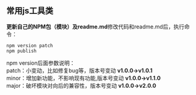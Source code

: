 ## 常用js工具类



**更新自己的NPM包（模块）及readme.md**修改代码和readme.md后，执行命令：

```text
npm version patch 
npm publish
```


npm version后面参数说明：   
patch：小变动，比如修复bug等，版本号变动 **v1.0.0->v1.0.1**   
minor：增加新功能，不影响现有功能,版本号变动 **v1.0.0->v1.1.0**   
major：破坏模块对向后的兼容性，版本号变动 **v1.0.0->v2.0.0**  


